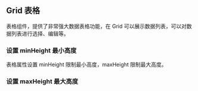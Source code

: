 <div class="demo-header">
<p class="overviewicon">
  <span class="wapi-list-form"/>
</p>

## Grid 表格

<nova-uxlink widget-name="Grid"></nova-uxlink>

表格组件，提供了非常强大数据表格功能，在 Grid 可以展示数据列表，可以对数据列表进行选择、编辑等。
</div>

### 设置 minHeight 最小高度

表格属性设置 minHeight 限制最小高度，maxHeight 限制最大高度。

<nova-demo-view link="grid/aui3-first-menu/min-grid-height"></nova-demo-view>

### 设置 maxHeight 最大高度

<nova-demo-view link="grid/aui3-first-menu/max-min-grid-height"></nova-demo-view>

<br>
